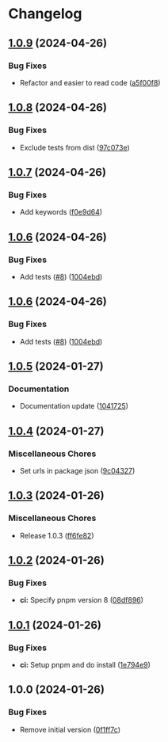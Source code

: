 # Changelog

## [1.0.9](https://github.com/marcusthelin/vite-plugin-esi/compare/vite-plugin-esi-v1.0.8...vite-plugin-esi-v1.0.9) (2024-04-26)


### Bug Fixes

* Refactor and easier to read code ([a5f00f8](https://github.com/marcusthelin/vite-plugin-esi/commit/a5f00f8b5d30d5cc748dc1701fbf73c847a5a147))

## [1.0.8](https://github.com/marcusthelin/vite-plugin-esi/compare/vite-plugin-esi-v1.0.7...vite-plugin-esi-v1.0.8) (2024-04-26)


### Bug Fixes

* Exclude tests from dist ([97c073e](https://github.com/marcusthelin/vite-plugin-esi/commit/97c073ebab0ff458c7f3fd1e36691882dd60082a))

## [1.0.7](https://github.com/marcusthelin/vite-plugin-esi/compare/vite-plugin-esi-v1.0.6...vite-plugin-esi-v1.0.7) (2024-04-26)


### Bug Fixes

* Add keywords ([f0e9d64](https://github.com/marcusthelin/vite-plugin-esi/commit/f0e9d6493ff949a7a0120eb5718d3d953c554cb5))

## [1.0.6](https://github.com/marcusthelin/vite-plugin-esi/compare/vite-plugin-esi-v1.0.5...vite-plugin-esi-v1.0.6) (2024-04-26)


### Bug Fixes

* Add tests ([#8](https://github.com/marcusthelin/vite-plugin-esi/issues/8)) ([1004ebd](https://github.com/marcusthelin/vite-plugin-esi/commit/1004ebde3de4156208c56d085702ee6a3c2d39c3))

## [1.0.6](https://github.com/marcusthelin/vite-plugin-esi/compare/vite-plugin-esi-v1.0.5...vite-plugin-esi-v1.0.6) (2024-04-26)


### Bug Fixes

* Add tests ([#8](https://github.com/marcusthelin/vite-plugin-esi/issues/8)) ([1004ebd](https://github.com/marcusthelin/vite-plugin-esi/commit/1004ebde3de4156208c56d085702ee6a3c2d39c3))

## [1.0.5](https://github.com/marcusthelin/vite-plugin-esi/compare/vite-plugin-esi-v1.0.4...vite-plugin-esi-v1.0.5) (2024-01-27)


### Documentation

* Documentation update ([1041725](https://github.com/marcusthelin/vite-plugin-esi/commit/10417259b8680939983eaa49fed33d1b405c3be1))

## [1.0.4](https://github.com/marcusthelin/vite-plugin-esi/compare/vite-plugin-esi-v1.0.3...vite-plugin-esi-v1.0.4) (2024-01-27)


### Miscellaneous Chores

* Set urls in package json ([9c04327](https://github.com/marcusthelin/vite-plugin-esi/commit/9c0432709987bc9c412580e212a4147bab3214ed))

## [1.0.3](https://github.com/marcusthelin/vite-plugin-esi/compare/vite-plugin-esi-v1.0.2...vite-plugin-esi-v1.0.3) (2024-01-26)


### Miscellaneous Chores

* Release 1.0.3 ([ff6fe82](https://github.com/marcusthelin/vite-plugin-esi/commit/ff6fe82bb0405edfd5b84ad324c30e3395088712))

## [1.0.2](https://github.com/marcusthelin/vite-plugin-esi/compare/vite-plugin-esi-v1.0.1...vite-plugin-esi-v1.0.2) (2024-01-26)


### Bug Fixes

* **ci:** Specify pnpm version 8 ([08df896](https://github.com/marcusthelin/vite-plugin-esi/commit/08df89665dbc6bbcb32cfce70fbf23f6a6ade049))

## [1.0.1](https://github.com/marcusthelin/vite-plugin-esi/compare/vite-plugin-esi-v1.0.0...vite-plugin-esi-v1.0.1) (2024-01-26)


### Bug Fixes

* **ci:** Setup pnpm and do install ([1e794e9](https://github.com/marcusthelin/vite-plugin-esi/commit/1e794e9594f247860bc6bf1d898197886c9ddf44))

## 1.0.0 (2024-01-26)


### Bug Fixes

* Remove initial version ([0f1ff7c](https://github.com/marcusthelin/vite-plugin-esi/commit/0f1ff7cd3bd16aa47f347597be40cd21e1c1be37))
